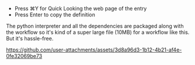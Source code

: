 - Press ⌘Y for Quick Looking the web page of the entry
- Press Enter to copy the definition

The python interpreter and all the dependencies are packaged along with the workflow so it's kind of a super large file (10MB) for a workflow like this. But it's hassle-free.


https://github.com/user-attachments/assets/3d8a96d3-1b12-4b21-af4e-0fe32069be73

